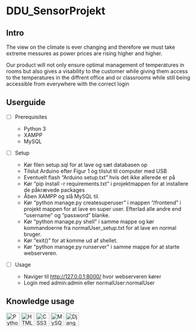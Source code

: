 # DDU_SensorProjekt

## Intro
  The view on the climate is ever changing and therefore 
  we must take extreme messures as power prices are rising higher and higher.
  
  Our product will not only ensure optimal management of temperatures in rooms
  but also gives a visability to the customer while giving them access 
  to the temperatures in the diffrent office and or classrooms
  while still being accessible from everywhere with the correct login


## Userguide
- [ ] Prerequisites
  - Python 3
  - XAMPP
  - MySQL
- [ ] Setup
  - Kør filen setup.sql for at lave og sæt databasen op
  - Tilslut Arduino efter Figur 1 og tilslut til computer med USB
  - Eventuelt flash “Arduino setup.txt” hvis det ikke allerede er på
  - Kør “pip install -r requirements.txt” i projektmappen for at installere de påkrævede packages
  - Åben XAMPP og slå MySQL til.
  - Kør “python manage.py createsuperuser” i mappen “/frontend” i projekt mappen for at lave en super user. Efterlad alle andre end “username” og “password”    blanke.
  - Kør “python manage.py shell” i samme mappe og kør kommandoerne fra normalUser_setup.txt for at lave en normal bruger.
  - Kør “exit()” for at komme ud af shellet.
  - Kør “python manage.py runserver” i samme mappe for at starte webserveren.

- [ ] Usage
  - Naviger til http://127.0.0.1:8000/ hvor webserveren kører
  - Login med admin:admin eller normalUser:normalUser


## Knowledge usage
<p align="left">
<a href="https://www.python.org/" target="_blank" rel="noreferrer"><img src="https://raw.githubusercontent.com/danielcranney/readme-generator/main/public/icons/skills/python-colored.svg" width="36" height="36" alt="Python" /></a>
<a href="https://developer.mozilla.org/en-US/docs/Glossary/HTML5" target="_blank" rel="noreferrer"><img src="https://raw.githubusercontent.com/danielcranney/readme-generator/main/public/icons/skills/html5-colored.svg" width="36" height="36" alt="HTML5" /></a>
<a href="https://www.w3.org/TR/CSS/#css" target="_blank" rel="noreferrer"><img src="https://raw.githubusercontent.com/danielcranney/readme-generator/main/public/icons/skills/css3-colored.svg" width="36" height="36" alt="CSS3" /></a>
<a href="https://www.mysql.com/" target="_blank" rel="noreferrer"><img src="https://raw.githubusercontent.com/danielcranney/readme-generator/main/public/icons/skills/mysql-colored.svg" width="36" height="36" alt="MySQL" /></a>
<a href="https://www.djangoproject.com/" target="_blank" rel="noreferrer"><img src="https://raw.githubusercontent.com/danielcranney/readme-generator/main/public/icons/skills/django-colored-dark.svg" width="36" height="36" alt="Django" /></a>
</p>
